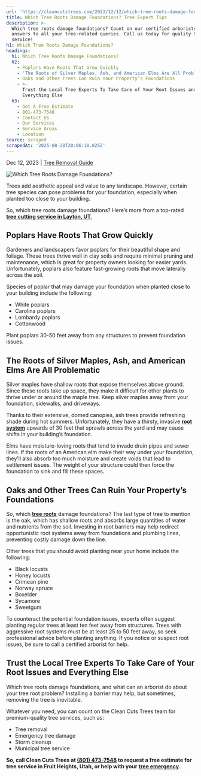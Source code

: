 ```yaml
---
url: 'https://cleancutstrees.com/2023/12/12/which-tree-roots-damage-foundations/'
title: Which Tree Roots Damage Foundations? Tree Expert Tips
description: >-
  Which tree roots damage foundations? Count on our certified arborists for
  answers to all your tree-related queries. Call us today for quality tree
  service!
h1: Which Tree Roots Damage Foundations?
headings:
  h1: Which Tree Roots Damage Foundations?
  h2:
    - Poplars Have Roots That Grow Quickly
    - 'The Roots of Silver Maples, Ash, and American Elms Are All Problematic'
    - Oaks and Other Trees Can Ruin Your Property’s Foundations
    - >-
      Trust the Local Tree Experts To Take Care of Your Root Issues and
      Everything Else
  h3:
    - Get A Free Estimate
    - 801-473-7548
    - Contact Us
    - Our Services
    - Service Areas
    - Location
source: scraped
scrapedAt: '2025-08-28T20:06:18.825Z'
---
```

Dec 12, 2023 | [Tree Removal Guide](https://cleancutstrees.com/category/tree-removal-guide/)

![Which Tree Roots Damage Foundations?](./assets/40f3e7b880b1f0bd3516b2fa65bee263356ed3ba.jpg)

Trees add aesthetic appeal and value to any landscape. However, certain tree species can pose problems for your foundation, especially when planted too close to your building.   

So, which tree roots damage foundations? Here’s more from a top-rated [**tree cutting service in Layton, UT**.](https://cleancutstrees.com/service-areas/layton-ut-tree-service/)

## Poplars Have Roots That Grow Quickly

Gardeners and landscapers favor poplars for their beautiful shape and foliage. These trees thrive well in clay soils and require minimal pruning and maintenance, which is great for property owners looking for easier yards. Unfortunately, poplars also feature fast-growing roots that move laterally across the soil.

Species of poplar that may damage your foundation when planted close to your building include the following:

-   White poplars
-   Carolina poplars
-   Lombardy poplars
-   Cottonwood

Plant poplars 30-50 feet away from any structures to prevent foundation issues.  

## The Roots of Silver Maples, Ash, and American Elms Are All Problematic

Silver maples have shallow roots that expose themselves above ground. Since these roots take up space, they make it difficult for other plants to thrive under or around the maple tree. Keep silver maples away from your foundation, sidewalks, and driveways.  

Thanks to their extensive, domed canopies, ash trees provide refreshing shade during hot summers. Unfortunately, they have a thirsty, invasive [**root system**](https://extension.umd.edu/resource/damaged-tree-roots) upwards of 30 feet that sprawls across the yard and may cause shifts in your building’s foundation.

Elms have moisture-loving roots that tend to invade drain pipes and sewer lines. If the roots of an American elm make their way under your foundation, they’ll also absorb too much moisture and create voids that lead to settlement issues. The weight of your structure could then force the foundation to sink and fill these spaces.

## Oaks and Other Trees Can Ruin Your Property’s Foundations

So, which [**tree roots**](https://cleancutstrees.com/2024/08/12/how-to-remove-big-tree-roots-from-the-ground/) damage foundations? The last type of tree to mention is the oak, which has shallow roots and absorbs large quantities of water and nutrients from the soil. Investing in root barriers may help redirect opportunistic root systems away from foundations and plumbing lines, preventing costly damage down the line. 

Other trees that you should avoid planting near your home include the following:  

-   Black locusts  
-   Honey locusts  
-   Crimean pine  
-   Norway spruce  
-   Boxelder  
-   Sycamore  
-   Sweetgum  

To counteract the potential foundation issues, experts often suggest planting regular trees at least ten feet away from structures. Trees with aggressive root systems must be at least 25 to 50 feet away, so seek professional advice before planting anything. If you notice or suspect root issues, be sure to call a certified arborist for help.

## Trust the Local Tree Experts To Take Care of Your Root Issues and Everything Else

Which tree roots damage foundations, and what can an arborist do about your tree root problem? Installing a barrier may help, but sometimes, removing the tree is inevitable. 

Whatever you need, you can count on the Clean Cuts Trees team for premium-quality tree services, such as:

-   Tree removal  
-   Emergency tree damage  
-   Storm cleanup  
-   Municipal tree service  

**So, call Clean Cuts Trees at [(801) 473-7548](tel:8014737548) to request a free estimate for tree service in Fruit Heights, Utah, or help with your** [**tree emergency**](https://cleancutstrees.com/2022/02/28/tree-emergency/)**.**
